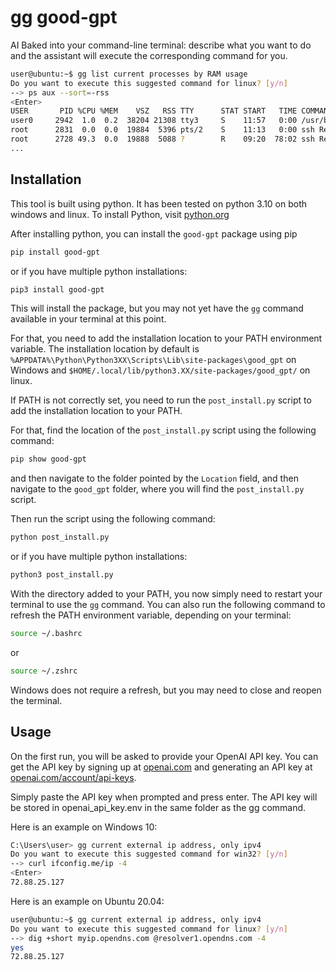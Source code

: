 # gg good-gpt
AI Baked into your command-line terminal: describe what you want to do and the assistant will execute the corresponding command for you.
```bash
user@ubuntu:~$ gg list current processes by RAM usage
Do you want to execute this suggested command for linux? [y/n]
--> ps aux --sort=-rss
<Enter>
USER       PID %CPU %MEM    VSZ   RSS TTY      STAT START   TIME COMMAND
user0     2942  1.0  0.2  38204 21308 tty3     S    11:57   0:00 /usr/bin/python3 /home/user0/.local/bin/gg list current processes by RAM usage
root      2831  0.0  0.0  19884  5396 pts/2    S    11:13   0:00 ssh RemoteHost
root      2728 49.3  0.0  19888  5088 ?        R    09:20  78:02 ssh RemoteHost
...
```

## Installation
This tool is built using python. It has been tested on python 3.10 on both windows and linux.
To install Python, visit [python.org](https://www.python.org/downloads/)

After installing python, you can install the `good-gpt` package using pip
```bash
pip install good-gpt
```
or if you have multiple python installations:
```bash
pip3 install good-gpt
```

This will install the package, but you may not yet have the `gg` command available in your terminal at this point.

For that, you need to add the installation location to your PATH environment variable.
The installation location by default is `%APPDATA%\Python\Python3XX\Scripts\Lib\site-packages\good_gpt` on Windows and `$HOME/.local/lib/python3.XX/site-packages/good_gpt/` on linux.

If PATH is not correctly set, you need to run the `post_install.py` script to add the installation location to your PATH.

For that, find the location of the `post_install.py` script using the following command:
```bash
pip show good-gpt
```
and then navigate to the folder pointed by the `Location` field, and then navigate to the `good_gpt` folder, where you will find the `post_install.py` script.

Then run the script using the following command:
```bash
python post_install.py
```
or if you have multiple python installations:
```bash
python3 post_install.py
```
With the directory added to your PATH, you now simply need to restart your terminal to use the `gg` command. You can also run the following command to refresh the PATH environment variable, depending on your terminal:
```bash
source ~/.bashrc
```
or
```bash
source ~/.zshrc
```
Windows does not require a refresh, but you may need to close and reopen the terminal.

## Usage
On the first run, you will be asked to provide your OpenAI API key. You can get the API key by signing up at [openai.com](https://beta.openai.com/signup/) and generating an API key at [openai.com/account/api-keys](https://platform.openai.com/account/api-keys).

Simply paste the API key when prompted and press enter. The API key will be stored in openai_api_key.env in the same folder as the gg command.

Here is an example on Windows 10:
```bash
C:\Users\user> gg current external ip address, only ipv4
Do you want to execute this suggested command for win32? [y/n]
--> curl ifconfig.me/ip -4
<Enter>
72.88.25.127
```

Here is an example on Ubuntu 20.04:
```bash
user@ubuntu:~$ gg current external ip address, only ipv4
Do you want to execute this suggested command for linux? [y/n]
--> dig +short myip.opendns.com @resolver1.opendns.com -4
yes
72.88.25.127
```
